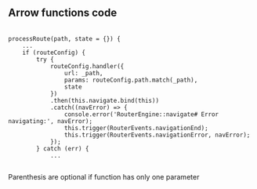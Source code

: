 ##  Arrow functions code

<pre>
	<code data-trim>
processRoute(path, state = {}) {
	...
	if (routeConfig) {
		try {
			routeConfig.handler({
				url: _path,
				params: routeConfig.path.match(_path),
				state
			})
			.then(this.navigate.bind(this))
			.catch((navError) => {
				console.error('RouterEngine::navigate# Error navigating:', navError);
				this.trigger(RouterEvents.navigationEnd);
				this.trigger(RouterEvents.navigationError, navError);
			});
		} catch (err) {
			...
	</code>
</pre>

<aside class="notes">
	Parenthesis are optional if function has only one parameter
</aside>